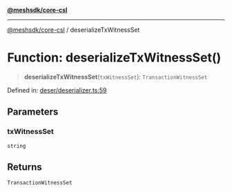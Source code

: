 [**@meshsdk/core-csl**](../README.md)

***

[@meshsdk/core-csl](../globals.md) / deserializeTxWitnessSet

# Function: deserializeTxWitnessSet()

> **deserializeTxWitnessSet**(`txWitnessSet`): `TransactionWitnessSet`

Defined in: [deser/deserializer.ts:59](https://github.com/MeshJS/mesh/blob/1abde1553cbd7cf2cf4e40197fc0de9e4a7d0f49/packages/mesh-core-csl/src/deser/deserializer.ts#L59)

## Parameters

### txWitnessSet

`string`

## Returns

`TransactionWitnessSet`

